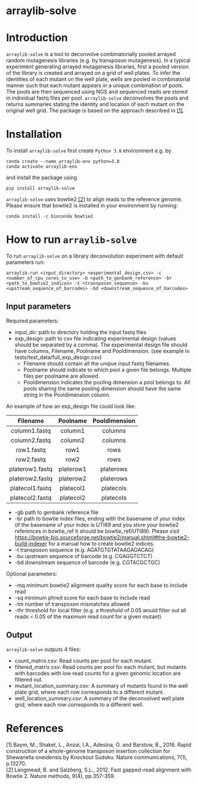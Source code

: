 # arraylib-solve

# Introduction

`arraylib-solve` is a tool to deconvolve combinatorially pooled arrayed random mutagenesis libraries (e.g. by transposon mutagenesis). In a typical experiment generating arrayed mutagenesis libraries, first a pooled version of the library is created and arrayed on a grid of well plates. To infer the identities of each mutant on the well plate, wells are pooled in combinatorial manner such that each mutant appears in a unique combination of pools. The pools are then sequenced using NGS and sequenced reads are stored in individual fastq files per pool. `arraylib-solve` deconvolves the pools and returns summaries stating the identity and location of each mutant on the original well grid. The package is based on the approach described in [[1]](#1).

# Installation

To install `arraylib-solve` first create `Python 3.8` environment e.g. by

```
conda create --name arraylib-env python=3.8
conda activate arraylib-env
```

and install the package using 

```
pip install arraylib-solve
```

`arraylib-solve` uses bowtie2 [[2]](#2) to align reads to the reference genome. Please ensure that bowtie2 is installed in your environment by running:

```
conda install -c bioconda bowtie2
```


# How to run `arraylib-solve`

To run `arraylib-solve` on a library deconvolution experiment with default parameters run:

```
arraylib-run <input_directory> <experimental_design.csv> -c <number_of_cpu_cores_to_use> -b <path_to_genbank_reference> -br <path_to_bowtie2_indices> -t <transposon_sequence> -bu <upstream_sequence_of_barcodes> -bd <downstream_sequence_of_barcodes>
```

## Input parameters

Required parameters:
* input_dir: path to directory holding the input fastq files
* exp_design: path to csv file indicating experimental design (values should be separated by a comma). The experimental design file 
       should have columns, Filename, Poolname and Pooldimension. (see example in tests/test_data/full_exp_design.csv)
  * Filename should contain all the unqiue input fastq filenames.
  * Poolname should indicate to which pool a given file belongs. Multiple files per poolname are allowed.
  * Pooldimension indicates the pooling dimension a pool belongs to. All pools sharing the same pooling dimension should have the same string in the Pooldimension column.
  

An example of how an exp_design file could look like:

| Filename          | Poolname        | Pooldimension  |
| :---------------: | :-------------: | :------------: |
| column1.fastq     | column1         | columns        |
| column2.fastq     | column2         | columns        |
| row1.fastq        | row1            | rows           |
| row2.fastq        | row2            | rows           |
| platerow1.fastq   | platerow1       | platerows      |
| platerow2.fastq   | platerow2       | platerows      |
| platecol1.fastq   | platecol1       | platecols      |
| platecol2.fastq   | platecol2       | platecols      |

* -gb path to genbank reference file
* -br path to bowtie index files, ending with the basename of your index (if the basename of your index is UTI89 and you store your bowtie2 references in bowtie_ref it should be bowtie_ref/UTI89). Please visit https://bowtie-bio.sourceforge.net/bowtie2/manual.shtml#the-bowtie2-build-indexer for a manual how to create bowtie2 indices.
* -t transposon sequence (e.g. AGATGTGTATAAGAGACAG)
* -bu upstream sequence of barcode (e.g. CGAGGTCTCT)
* -bd downstream sequence of barcode (e.g. CGTACGCTGC)

Optional parameters:
* -mq minimum bowtie2 alignment quality score for each base to include read
* -sq minimum phred score for each base to include read
* -tm number of transposon mismatches allowed
* -thr threshold for local filter (e.g. a threshold of 0.05 would filter out all reads < 0.05 of the maximum read count for a given mutant)

## Output

`arraylib-solve` outputs 4 files: 
* count_matrix.csv: Read counts per pool for each mutant.
* filtered_matrix.csv: Read counts per pool for each mutant, but mutants with barcodes with low read counts for a given genomic location are filtered out.
* mutant_location_summary.csv: A summary of mutants found in the well plate grid, where each row corresponds to a different mutant.
* well_location_summary.csv: A summary of the deconvolved well plate grid, where each row corresponds to a different well.



# References
<a id="1">[1]</a> 
Baym, M., Shaket, L., Anzai, I.A., Adesina, O. and Barstow, B., 2016. Rapid construction of a whole-genome transposon insertion collection for Shewanella oneidensis by Knockout Sudoku. Nature communications, 7(1), p.13270.\
<a id="2">[2]</a> 
Langmead, B. and Salzberg, S.L., 2012. Fast gapped-read alignment with Bowtie 2. Nature methods, 9(4), pp.357-359.

